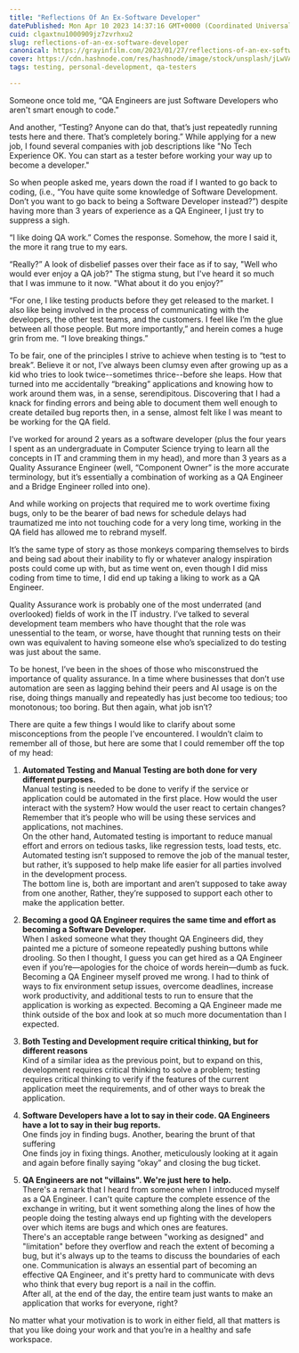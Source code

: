 ```yaml
---
title: "Reflections Of An Ex-Software Developer"
datePublished: Mon Apr 10 2023 14:37:16 GMT+0000 (Coordinated Universal Time)
cuid: clgaxtnu1000909jz7zvrhxu2
slug: reflections-of-an-ex-software-developer
canonical: https://grayinfilm.com/2023/01/27/reflections-of-an-ex-software-developer/
cover: https://cdn.hashnode.com/res/hashnode/image/stock/unsplash/jLwVAUtLOAQ/upload/7ac34bc485963d5deda4d57571cb1a18.jpeg
tags: testing, personal-development, qa-testers

---
```


Someone once told me, “QA Engineers are just Software Developers who aren't smart enough to code.”

And another, “Testing? Anyone can do that, that’s just repeatedly running tests here and there. That’s completely boring.” While applying for a new job, I found several companies with job descriptions like "No Tech Experience OK. You can start as a tester before working your way up to become a developer."

So when people asked me, years down the road if I wanted to go back to coding, (i.e., “You have quite some knowledge of Software Development. Don’t you want to go back to being a Software Developer instead?”) despite having more than 3 years of experience as a QA Engineer, I just try to suppress a sigh.

“I like doing QA work.” Comes the response. Somehow, the more I said it, the more it rang true to my ears.

“Really?” A look of disbelief passes over their face as if to say, "Well who would ever enjoy a QA job?" The stigma stung, but I've heard it so much that I was immune to it now. "What about it do you enjoy?”

“For one, I like testing products before they get released to the market. I also like being involved in the process of communicating with the developers, the other test teams, and the customers. I feel like I’m the glue between all those people. But more importantly,” and herein comes a huge grin from me. “I love breaking things.”

To be fair, one of the principles I strive to achieve when testing is to “test to break”. Believe it or not, I’ve always been clumsy even after growing up as a kid who tries to look twice--sometimes thrice--before she leaps. How that turned into me accidentally “breaking” applications and knowing how to work around them was, in a sense, serendipitous. Discovering that I had a knack for finding errors and being able to document them well enough to create detailed bug reports then, in a sense, almost felt like I was meant to be working for the QA field.

I’ve worked for around 2 years as a software developer (plus the four years I spent as an undergraduate in Computer Science trying to learn all the concepts in IT and cramming them in my head), and more than 3 years as a Quality Assurance Engineer (well, “Component Owner” is the more accurate terminology, but it’s essentially a combination of working as a QA Engineer and a Bridge Engineer rolled into one).

And while working on projects that required me to work overtime fixing bugs, only to be the bearer of bad news for schedule delays had traumatized me into not touching code for a very long time, working in the QA field has allowed me to rebrand myself.

It’s the same type of story as those monkeys comparing themselves to birds and being sad about their inability to fly or whatever analogy inspiration posts could come up with, but as time went on, even though I did miss coding from time to time, I did end up taking a liking to work as a QA Engineer.

Quality Assurance work is probably one of the most underrated (and overlooked) fields of work in the IT industry. I’ve talked to several development team members who have thought that the role was unessential to the team, or worse, have thought that running tests on their own was equivalent to having someone else who’s specialized to do testing was just about the same.

To be honest, I’ve been in the shoes of those who misconstrued the importance of quality assurance. In a time where businesses that don’t use automation are seen as lagging behind their peers and AI usage is on the rise, doing things manually and repeatedly has just become too tedious; too monotonous; too boring. But then again, what job isn’t?

There are quite a few things I would like to clarify about some misconceptions from the people I’ve encountered. I wouldn’t claim to remember all of those, but here are some that I could remember off the top of my head:

1. **Automated Testing and Manual Testing are both done for very different purposes.**  
    Manual testing is needed to be done to verify if the service or application could be automated in the first place. How would the user interact with the system? How would the user react to certain changes? Remember that it’s people who will be using these services and applications, not machines.  
    On the other hand, Automated testing is important to reduce manual effort and errors on tedious tasks, like regression tests, load tests, etc. Automated testing isn’t supposed to remove the job of the manual tester, but rather, it’s supposed to help make life easier for all parties involved in the development process.  
    The bottom line is, both are important and aren’t supposed to take away from one another, Rather, they’re supposed to support each other to make the application better.
    
2. **Becoming a good QA Engineer requires the same time and effort as becoming a Software Developer.**  
    When I asked someone what they thought QA Engineers did, they painted me a picture of someone repeatedly pushing buttons while drooling. So then I thought, I guess you can get hired as a QA Engineer even if you’re—apologies for the choice of words herein—dumb as fuck. Becoming a QA Engineer myself proved me wrong. I had to think of ways to fix environment setup issues, overcome deadlines, increase work productivity, and additional tests to run to ensure that the application is working as expected. Becoming a QA Engineer made me think outside of the box and look at so much more documentation than I expected.
    
3. **Both Testing and Development require critical thinking, but for different reasons**  
    Kind of a similar idea as the previous point, but to expand on this, development requires critical thinking to solve a problem; testing requires critical thinking to verify if the features of the current application meet the requirements, and of other ways to break the application.
    
4. **Software Developers have a lot to say in their code. QA Engineers have a lot to say in their bug reports.**  
    One finds joy in finding bugs. Another, bearing the brunt of that suffering  
    One finds joy in fixing things. Another, meticulously looking at it again and again before finally saying “okay” and closing the bug ticket.
    
5. **QA Engineers are not "villains". We're just here to help.**  
    There's a remark that I heard from someone when I introduced myself as a QA Engineer. I can't quite capture the complete essence of the exchange in writing, but it went something along the lines of how the people doing the testing always end up fighting with the developers over which items are bugs and which ones are features.  
    There's an acceptable range between "working as designed" and "limitation" before they overflow and reach the extent of becoming a bug, but it's always up to the teams to discuss the boundaries of each one. Communication is always an essential part of becoming an effective QA Engineer, and it's pretty hard to communicate with devs who think that every bug report is a nail in the coffin.  
    After all, at the end of the day, the entire team just wants to make an application that works for everyone, right?
    

No matter what your motivation is to work in either field, all that matters is that you like doing your work and that you’re in a healthy and safe workspace.
